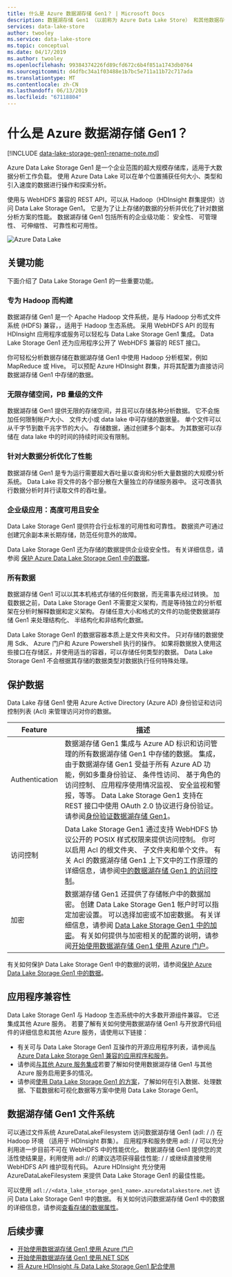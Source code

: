 ```yaml
---
title: 什么是 Azure 数据湖存储 Gen1？ | Microsoft Docs
description: 数据湖存储 Gen1 （以前称为 Azure Data Lake Store） 和其他数据存储相比它提供的价值概述
services: data-lake-store
author: twooley
ms.service: data-lake-store
ms.topic: conceptual
ms.date: 04/17/2019
ms.author: twooley
ms.openlocfilehash: 99384374226fd89cfd672c6b4f851a1743db0764
ms.sourcegitcommit: d4dfbc34a1f03488e1b7bc5e711a11b72c717ada
ms.translationtype: MT
ms.contentlocale: zh-CN
ms.lasthandoff: 06/13/2019
ms.locfileid: "67118804"
---
```

# <a name="what-is-azure-data-lake-storage-gen1"></a>什么是 Azure 数据湖存储 Gen1？

[!INCLUDE [data-lake-storage-gen1-rename-note.md](../../includes/data-lake-storage-gen1-rename-note.md)]

Azure Data Lake Storage Gen1 是一个企业范围的超大规模存储库，适用于大数据分析工作负载。 使用 Azure Data Lake 可以在单个位置捕获任何大小、类型和引入速度的数据进行操作和探索分析。

使用与 WebHDFS 兼容的 REST API，可以从 Hadoop（HDInsight 群集提供）访问 Data Lake Storage Gen1。 它是为了让上存储的数据的分析并优化了针对数据分析方案的性能。 数据湖存储 Gen1 包括所有的企业级功能： 安全性、 可管理性、 可伸缩性、 可靠性和可用性。

![Azure Data Lake](./media/data-lake-store-overview/data-lake-store-concept.png)

## <a name="key-capabilities"></a>关键功能

下面介绍了 Data Lake Storage Gen1 的一些重要功能。

### <a name="built-for-hadoop"></a>专为 Hadoop 而构建

数据湖存储 Gen1 是一个 Apache Hadoop 文件系统，是与 Hadoop 分布式文件系统 (HDFS) 兼容，，适用于 Hadoop 生态系统。 采用 WebHDFS API 的现有 HDInsight 应用程序或服务可以轻松与 Data Lake Storage Gen1 集成。 Data Lake Storage Gen1 还为应用程序公开了 WebHDFS 兼容的 REST 接口。

你可轻松分析数据存储在数据湖存储 Gen1 中使用 Hadoop 分析框架，例如 MapReduce 或 Hive。 可以预配 Azure HDInsight 群集，并将其配置为直接访问数据湖存储 Gen1 中存储的数据。

### <a name="unlimited-storage-petabyte-files"></a>无限存储空间，PB 量级的文件

数据湖存储 Gen1 提供无限的存储空间，并且可以存储各种分析数据。 它不会施加任何限制帐户大小、 文件大小或 data lake 中可存储的数据量。 单个文件可以从千字节到数千兆字节的大小。 存储数据，通过创建多个副本。 为其数据可以存储在 data lake 中的时间的持续时间没有限制。

### <a name="performance-tuned-for-big-data-analytics"></a>针对大数据分析优化了性能

数据湖存储 Gen1 是专为运行需要超大吞吐量以查询和分析大量数据的大规模分析系统。 Data Lake 将文件的各个部分散在大量独立的存储服务器中。 这可改善执行数据分析时并行读取文件的吞吐量。

### <a name="enterprise-ready-highly-available-and-secure"></a>企业级应用：高度可用且安全

Data Lake Storage Gen1 提供符合行业标准的可用性和可靠性。 数据资产可通过创建冗余副本来长期存储，防范任何意外的故障。

Data Lake Storage Gen1 还为存储的数据提供企业级安全性。 有关详细信息，请参阅 [保护 Azure Data Lake Storage Gen1 中的数据](#DataLakeStoreSecurity)。

### <a name="all-data"></a>所有数据

数据湖存储 Gen1 可以以其本机格式存储的任何数据，而无需事先经过转换。 加载数据之前，Data Lake Storage Gen1 不需要定义架构，而是等待独立的分析框架在分析时解释数据和定义架构。 存储任意大小和格式的文件的功能使数据湖存储 Gen1 来处理结构化、 半结构化和非结构化数据。

Data Lake Storage Gen1 的数据容器本质上是文件夹和文件。 只对存储的数据使用 Sdk、 Azure 门户和 Azure Powershell 执行的操作。 如果将数据放入使用这些接口在存储区，并使用适当的容器，可以存储任何类型的数据。 Data Lake Storage Gen1 不会根据其存储的数据类型对数据执行任何特殊处理。

## <a name="DataLakeStoreSecurity"></a>保护数据

Data Lake 存储 Gen1 使用 Azure Active Directory (Azure AD) 身份验证和访问控制列表 (Acl) 来管理访问对你的数据。

| Feature | 描述 |
| --- | --- |
| Authentication |数据湖存储 Gen1 集成与 Azure AD 标识和访问管理的所有数据湖存储 Gen1 中存储的数据。 集成，由于数据湖存储 Gen1 受益于所有 Azure AD 功能，例如多重身份验证、 条件性访问、 基于角色的访问控制、 应用程序使用情况监视、 安全监视和警报，等等。 Data Lake Storage Gen1 支持在 REST 接口中使用 OAuth 2.0 协议进行身份验证。 请参阅[身份验证数据湖存储 Gen1](data-lakes-store-authentication-using-azure-active-directory.md)。|
| 访问控制 |Data Lake Storage Gen1 通过支持 WebHDFS 协议公开的 POSIX 样式权限来提供访问控制。 你可以启用 Acl 的根文件夹、 子文件夹和单个文件。 有关 Acl 的数据湖存储 Gen1 上下文中的工作原理的详细信息，请参阅[中的数据湖存储 Gen1 的访问控制](data-lake-store-access-control.md)。 |
| 加密 |数据湖存储 Gen1 还提供了存储帐户中的数据加密。 创建 Data Lake Storage Gen1 帐户时可以指定加密设置。 可以选择加密或不加密数据。 有关详细信息，请参阅 [Data Lake Storage Gen1 中的加密](data-lake-store-encryption.md)。 有关如何提供与加密相关的配置的说明，请参阅[开始使用数据湖存储 Gen1 使用 Azure 门户](data-lake-store-get-started-portal.md)。 |

有关如何保护 Data Lake Storage Gen1 中的数据的说明，请参阅[保护 Azure Data Lake Storage Gen1 中的数据](data-lake-store-secure-data.md)。

## <a name="application-compatibility"></a>应用程序兼容性

Data Lake Storage Gen1 与 Hadoop 生态系统中的大多数开源组件兼容。 它还集成其他 Azure 服务。 若要了解有关如何使用数据湖存储 Gen1 与开放源代码组件的详细信息和其他 Azure 服务，请使用以下链接：

- 有关可与 Data Lake Storage Gen1 互操作的开源应用程序列表，请参阅[与 Azure Data Lake Storage Gen1 兼容的应用程序和服务](data-lake-store-compatible-oss-other-applications.md)。
- 请参阅[与其他 Azure 服务集成](data-lake-store-integrate-with-other-services.md)若要了解如何使用数据湖存储 Gen1 与其他 Azure 服务启用更多的情况。
- 请参阅[使用 Data Lake Storage Gen1 的方案](data-lake-store-data-scenarios.md)，了解如何在引入数据、处理数据、下载数据和可视化数据等方案中使用 Data Lake Storage Gen1。

## <a name="data-lake-storage-gen1-file-system"></a>数据湖存储 Gen1 文件系统

可以通过文件系统 AzureDataLakeFilesystem 访问数据湖存储 Gen1 (adl: / /) 在 Hadoop 环境 （适用于 HDInsight 群集）。 应用程序和服务使用 adl: / / 可以充分利用进一步目前不可在 WebHDFS 中的性能优化。 数据湖存储 Gen1 提供您的灵活性使结果是，利用使用 adl:// 的建议选项获得最佳性能: / / 或继续直接使用 WebHDFS API 维护现有代码。 Azure HDInsight 充分使用 AzureDataLakeFilesystem 来提供 Data Lake Storage Gen1 的最佳性能。

可以使用 `adl://<data_lake_storage_gen1_name>.azuredatalakestore.net` 访问 Data Lake Storage Gen1 中的数据。 有关如何访问数据湖存储 Gen1 中的数据的详细信息，请参阅[查看存储的数据属性](data-lake-store-get-started-portal.md#properties)。

## <a name="next-steps"></a>后续步骤

- [开始使用数据湖存储 Gen1 使用 Azure 门户](data-lake-store-get-started-portal.md)
- [开始使用数据湖存储 Gen1 使用.NET SDK](data-lake-store-get-started-net-sdk.md)
- [将 Azure HDInsight 与 Data Lake Storage Gen1 配合使用](data-lake-store-hdinsight-hadoop-use-portal.md)